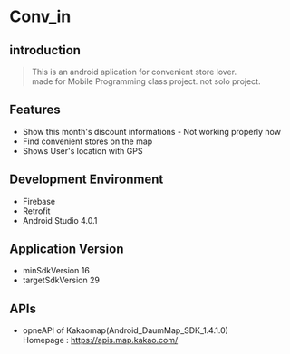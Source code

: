# Conv_in

## introduction
> This is an android aplication for convenient store lover. <br />
> made for Mobile Programming class project. not solo project.

## Features
+ Show this month's discount informations - Not working properly now
+ Find convenient stores on the map
+ Shows User's location with GPS

## Development Environment
+ Firebase
+ Retrofit
+ Android Studio 4.0.1

## Application Version
+ minSdkVersion 16
+ targetSdkVersion 29

## APIs
+ opneAPI of Kakaomap(Android_DaumMap_SDK_1.4.1.0) <br />
Homepage : https://apis.map.kakao.com/
